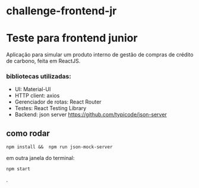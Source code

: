 # challenge-frontend-jr
# Teste para frontend junior

Aplicação para simular um produto interno de gestão de compras de crédito de carbono, feita em ReactJS.

### bibliotecas utilizadas:

- UI: Material-UI
- HTTP client: axios
- Gerenciador de rotas: React Router
- Testes: React Testing Library
- Backend: json server https://github.com/typicode/json-server

## como rodar

```
npm install &&  npm run json-mock-server
```

em outra janela do terminal:
````
npm start
````

.
